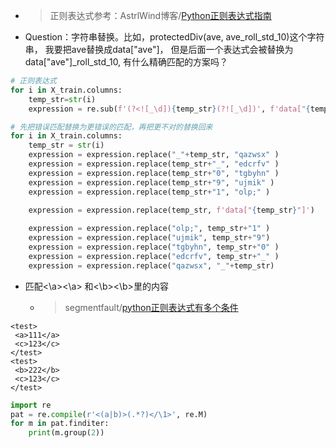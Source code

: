 
- > 正则表达式参考：AstrlWind博客/[Python正则表达式指南](http://www.cnblogs.com/huxi/archive/2010/07/04/1771073.html)
- Question：字符串替换。比如，protectedDiv(ave, ave_roll_std_10)这个字符串， 我要把ave替换成data["ave"]， 但是后面一个表达式会被替换为data["ave"]_roll_std_10,  有什么精确匹配的方案吗？
```Python
# 正则表达式
for i in X_train.columns:
    temp_str=str(i)
    expression = re.sub(f'(?<![_\d]){temp_str}(?![_\d])', f'data["{temp_str}"]', expression)

# 先把错误匹配替换为更错误的匹配，再把更不对的替换回来
for i in X_train.columns:
    temp_str = str(i)
    expression = expression.replace("_"+temp_str, "qazwsx" )
    expression = expression.replace(temp_str+"_", "edcrfv" )
    expression = expression.replace(temp_str+"0", "tgbyhn" )
    expression = expression.replace(temp_str+"9", "ujmik" )
    expression = expression.replace(temp_str+"1", "olp;" )

    expression = expression.replace(temp_str, f'data["{temp_str}"]')
    
    expression = expression.replace("olp;", temp_str+"1" )
    expression = expression.replace("ujmik", temp_str+"9")
    expression = expression.replace("tgbyhn", temp_str+"0" )
    expression = expression.replace("edcrfv", temp_str+"_" )
    expression = expression.replace("qazwsx", "_"+temp_str)
```

- 匹配<\a><\a> 和<\b><\b>里的内容
  - > segmentfault/[python正则表达式有多个条件](https://segmentfault.com/q/1010000005689554)
```
<test>
 <a>111</a>
 <c>123</c>
</test>
<test>
 <b>222</b>
 <c>123</c>
</test>
```
```Python
import re
pat = re.compile(r'<(a|b)>(.*?)</\1>', re.M)
for m in pat.finditer:
    print(m.group(2))
```